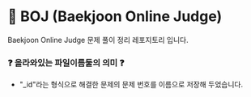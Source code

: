 # 💯 BOJ (Baekjoon Online Judge)

Baekjoon Online Judge 문제 풀이 정리 레포지토리 입니다.

### ❓ 올라와있는 파일이름둘의 의미 ❓
  
- "_id"라는 형식으로 해결한 문제의 문제 번호를 이름으로 저장해 두었습니다.

